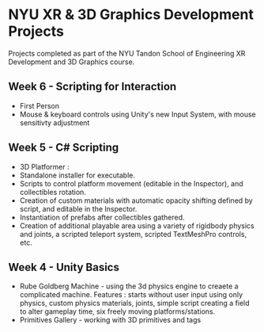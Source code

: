 # NYU XR & 3D Graphics Development Projects
 Projects completed as part of the NYU Tandon School of Engineering XR Development and 3D Graphics course.
 
## Week 6 - Scripting for Interaction
- First Person
- Mouse & keyboard controls using Unity's new Input System, with mouse sensitivty adjustment

## Week 5 - C# Scripting 
- 3D Platformer :
- Standalone installer for executable.
- Scripts to control platform movement (editable in the Inspector), and collectibles rotation. 
- Creation of custom materials with automatic opacity shifting defined by script, and editable in the Inspector. 
- Instantiation of prefabs after collectibles gathered. 
- Creation of additional playable area using a variety of rigidbody physics and joints, a scripted teleport system, scripted TextMeshPro controls, etc. 

## Week 4 - Unity Basics
- Rube Goldberg Machine - using the 3d physics engine to creaete a complicated machine. Features : starts without user input using only physics, custom physics materials, joints, simple script creating a field to alter gameplay time, six freely moving platforms/stations. 
- Primitives Gallery - working with 3D primitives and tags
